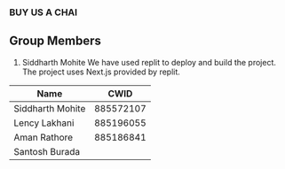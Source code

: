 ### BUY US A CHAI


## Group Members

1. Siddharth Mohite 
We have used replit to deploy and build the project. The project uses Next.js provided by replit.

| Name              |   CWID     |
|-------------------|------------|
|  Siddharth Mohite | 885572107  |   
| Lency Lakhani     |  885196055 |  
| Aman Rathore      |  885186841 |  
| Santosh Burada    |            |  

